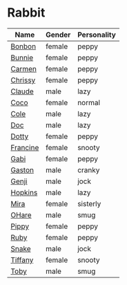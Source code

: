 # Rabbit

|Name|Gender|Personality|
|---|---|---|
|[Bonbon](github.com/lindsaygelle/animalcrossing/villager/rabbit/bonbon)|female|peppy|
|[Bunnie](github.com/lindsaygelle/animalcrossing/villager/rabbit/bunnie)|female|peppy|
|[Carmen](github.com/lindsaygelle/animalcrossing/villager/rabbit/carmen)|female|peppy|
|[Chrissy](github.com/lindsaygelle/animalcrossing/villager/rabbit/chrissy)|female|peppy|
|[Claude](github.com/lindsaygelle/animalcrossing/villager/rabbit/claude)|male|lazy|
|[Coco](github.com/lindsaygelle/animalcrossing/villager/rabbit/coco)|female|normal|
|[Cole](github.com/lindsaygelle/animalcrossing/villager/rabbit/cole)|male|lazy|
|[Doc](github.com/lindsaygelle/animalcrossing/villager/rabbit/doc)|male|lazy|
|[Dotty](github.com/lindsaygelle/animalcrossing/villager/rabbit/dotty)|female|peppy|
|[Francine](github.com/lindsaygelle/animalcrossing/villager/rabbit/francine)|female|snooty|
|[Gabi](github.com/lindsaygelle/animalcrossing/villager/rabbit/gabi)|female|peppy|
|[Gaston](github.com/lindsaygelle/animalcrossing/villager/rabbit/gaston)|male|cranky|
|[Genji](github.com/lindsaygelle/animalcrossing/villager/rabbit/genji)|male|jock|
|[Hopkins](github.com/lindsaygelle/animalcrossing/villager/rabbit/hopkins)|male|lazy|
|[Mira](github.com/lindsaygelle/animalcrossing/villager/rabbit/mira)|female|sisterly|
|[OHare](github.com/lindsaygelle/animalcrossing/villager/rabbit/ohare)|male|smug|
|[Pippy](github.com/lindsaygelle/animalcrossing/villager/rabbit/pippy)|female|peppy|
|[Ruby](github.com/lindsaygelle/animalcrossing/villager/rabbit/ruby)|female|peppy|
|[Snake](github.com/lindsaygelle/animalcrossing/villager/rabbit/snake)|male|jock|
|[Tiffany](github.com/lindsaygelle/animalcrossing/villager/rabbit/tiffany)|female|snooty|
|[Toby](github.com/lindsaygelle/animalcrossing/villager/rabbit/toby)|male|smug|
